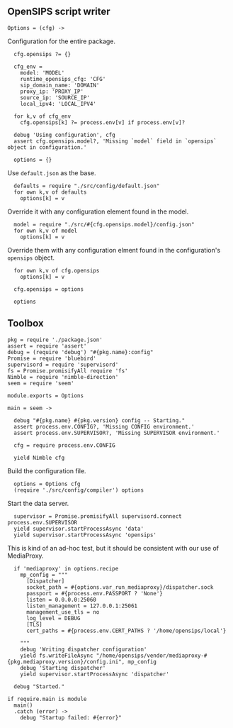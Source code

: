 OpenSIPS script writer
----------------------

    Options = (cfg) ->

Configuration for the entire package.

      cfg.opensips ?= {}

      cfg_env =
        model: 'MODEL'
        runtime_opensips_cfg: 'CFG'
        sip_domain_name: 'DOMAIN'
        proxy_ip: 'PROXY_IP'
        source_ip: 'SOURCE_IP'
        local_ipv4: 'LOCAL_IPV4'

      for k,v of cfg_env
        cfg.opensips[k] ?= process.env[v] if process.env[v]?

      debug 'Using configuration', cfg
      assert cfg.opensips.model?, 'Missing `model` field in `opensips` object in configuration.'

      options = {}

Use `default.json` as the base.

      defaults = require "./src/config/default.json"
      for own k,v of defaults
        options[k] = v

Override it with any configuration element found in the model.

      model = require "./src/#{cfg.opensips.model}/config.json"
      for own k,v of model
        options[k] = v

Override them with any configuration elment found in the configuration's `opensips` object.

      for own k,v of cfg.opensips
        options[k] = v

      cfg.opensips = options

      options

Toolbox
-------

    pkg = require './package.json'
    assert = require 'assert'
    debug = (require 'debug') "#{pkg.name}:config"
    Promise = require 'bluebird'
    supervisord = require 'supervisord'
    fs = Promise.promisifyAll require 'fs'
    Nimble = require 'nimble-direction'
    seem = require 'seem'

    module.exports = Options

    main = seem ->

      debug "#{pkg.name} #{pkg.version} config -- Starting."
      assert process.env.CONFIG?, 'Missing CONFIG environment.'
      assert process.env.SUPERVISOR?, 'Missing SUPERVISOR environment.'

      cfg = require process.env.CONFIG

      yield Nimble cfg

Build the configuration file.

      options = Options cfg
      (require './src/config/compiler') options

Start the data server.

      supervisor = Promise.promisifyAll supervisord.connect process.env.SUPERVISOR
      yield supervisor.startProcessAsync 'data'
      yield supervisor.startProcessAsync 'opensips'

This is kind of an ad-hoc test, but it should be consistent with our use of MediaProxy.

      if 'mediaproxy' in options.recipe
        mp_config = """
          [Dispatcher]
          socket_path = #{options.var_run_mediaproxy}/dispatcher.sock
          passport = #{process.env.PASSPORT ? 'None'}
          listen = 0.0.0.0:25060
          listen_management = 127.0.0.1:25061
          management_use_tls = no
          log_level = DEBUG
          [TLS]
          cert_paths = #{process.env.CERT_PATHS ? '/home/opensips/local'}

        """
        debug 'Writing dispatcher configuration'
        yield fs.writeFileAsync "/home/opensips/vendor/mediaproxy-#{pkg.mediaproxy.version}/config.ini", mp_config
        debug 'Starting dispatcher'
        yield supervisor.startProcessAsync 'dispatcher'

      debug "Started."

    if require.main is module
      main()
      .catch (error) ->
        debug "Startup failed: #{error}"

